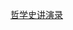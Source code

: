 [哲学史讲演录](https://github.com/fumoliufenyi/-/blob/master/%E7%BD%91%E7%9B%98%E8%B5%84%E6%96%99%E7%9B%AE%E5%BD%95.md#哲学史讲演录)
